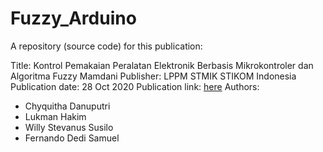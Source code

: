 # Fuzzy_Arduino
A repository (source code) for this publication:

Title: Kontrol Pemakaian Peralatan Elektronik Berbasis Mikrokontroler dan Algoritma Fuzzy Mamdani
Publisher: LPPM STMIK STIKOM Indonesia
Publication date: 28 Oct 2020
Publication link: [here](https://ejournal.stiki-indonesia.ac.id/index.php/jurnalresistor/article/view/646)
Authors:
* Chyquitha Danuputri
* Lukman Hakim
* Willy Stevanus Susilo
* Fernando Dedi Samuel
